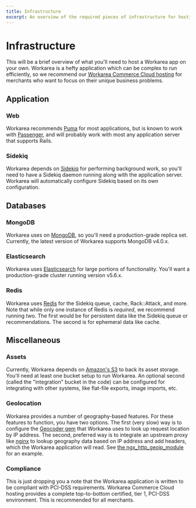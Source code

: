 ```yaml
---
title: Infrastructure
excerpt: An overview of the required pieces of infrastructure for hosting Workarea.
---
```


# Infrastructure

This will be a brief overview of what you'll need to host a Workarea app on your own. Workarea is a hefty application which can be complex to run efficiently, so we recommend our [Workarea Commerce Cloud hosting](https://www.workarea.com/pages/commerce-cloud) for merchants who want to focus on their unique business problems.

## Application

### Web

Workarea recommends [Puma](https://puma.io/) for most applications, but is known to work with [Passenger](https://www.phusionpassenger.com), and will probably work with most any application server that supports Rails.

### Sidekiq

Workarea depends on [Sidekiq](https://sidekiq.org) for performing background work, so you'll need to have a Sidekiq daemon running along with the application server. Workarea will automatically configure Sidekiq based on its own configuration.

## Databases

### MongoDB

Workarea uses on [MongoDB](https://www.mongodb.com), so you'll need a production-grade replica set. Currently, the latest version of Workarea supports MongoDB v4.0.x.

### Elasticsearch

Workarea uses [Elasticsearch](https://www.elastic.co/products/elasticsearch) for large portions of functionality. You'll want a production-grade cluster running version v5.6.x.

### Redis

Workarea uses [Redis](https://redis.io) for the Sidekiq queue, cache, Rack::Attack, and more. Note that while only one instance of Redis is _required_, we recommend running two. The first would be for persistent data like the Sidekiq queue or recommendations. The second is for ephemeral data like cache.

## Miscellaneous

### Assets

Currently, Workarea depends on [Amazon's S3](https://aws.amazon.com/s3/) to back its asset storage. You'll need at least one bucket setup to run Workarea. An optional second (called the "integration" bucket in the code) can be configured for integrating with other systems, like flat-file exports, image imports, etc.

### Geolocation

Workarea provides a number of geography-based features. For these features to function, you have two options. The first (very slow) way is to configure the [Geocoder gem](https://github.com/alexreisner/geocoder) that Workarea uses to look up request location by IP address. The second, preferred way is to integrate an upstream proxy like [nginx](http://nginx.org) to lookup geography data based on IP address and add headers, which the Workarea application will read. See [the ngx_http_geoip_module](http://nginx.org/en/docs/http/ngx_http_geoip_module.html) for an example.

### Compliance

This is just dropping you a note that the Workarea application is written to be compliant with PCI-DSS requirements. Workarea Commerce Cloud hosting provides a complete top-to-bottom certified, tier 1, PCI-DSS environment. This is recommended for all merchants.
